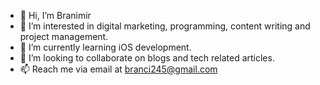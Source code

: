 - 👋 Hi, I’m Branimir
- 👀 I’m interested in digital marketing, programming, content writing and project management. 
- 🌱 I’m currently learning iOS development. 
- 💞️ I’m looking to collaborate on blogs and tech related articles. 
- 📫 Reach me via email at branci245@gmail.com

<!---
Branci3/Branci3 is a ✨ special ✨ repository because its `README.md` (this file) appears on your GitHub profile.
You can click the Preview link to take a look at your changes.
--->
